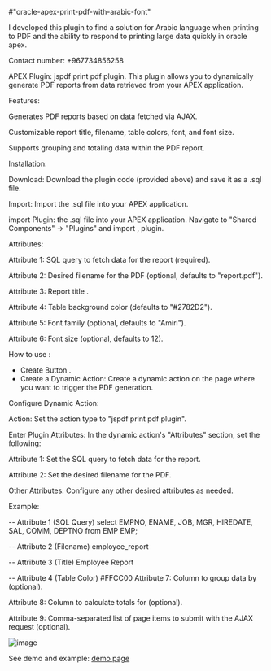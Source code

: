 #"oracle-apex-print-pdf-with-arabic-font"

I developed this plugin to find a solution for Arabic language when printing to PDF and the ability to respond to printing large data quickly in oracle apex.

Contact number: +967734856258

APEX Plugin: jspdf print pdf plugin.
This plugin allows you to dynamically generate PDF reports from data retrieved from your APEX application.

Features:

Generates PDF reports based on data fetched via AJAX.

Customizable report title, filename, table colors, font, and font size.

Supports grouping and totaling data within the PDF report.

Installation:

Download: Download the plugin code (provided above) and save it as a .sql file.

Import: Import the .sql file into your APEX application.

import Plugin: the .sql file into your APEX application. 
Navigate to "Shared Components" -> "Plugins" and import , plugin.

 

Attributes:

Attribute 1: SQL query to fetch data for the report (required).

Attribute 2: Desired filename for the PDF (optional, defaults to "report.pdf").

Attribute 3: Report title .

Attribute 4: Table background color (defaults to "#2782D2").

Attribute 5: Font family (optional, defaults to "Amiri").

Attribute 6: Font size (optional, defaults to 12).


How to use :
- Create Button .
- Create a Dynamic Action: Create a dynamic action on the page where you want to trigger the PDF generation.

Configure Dynamic Action:

Action: Set the action type to "jspdf print pdf plugin".

 
 
Enter Plugin Attributes: In the dynamic action's "Attributes" section, set the following:

 

Attribute 1: Set the SQL query to fetch data for the report.

Attribute 2: Set the desired filename for the PDF.

Other Attributes: Configure any other desired attributes as needed.

Example:

-- Attribute 1 (SQL Query)
select  EMPNO,
     ENAME,
     JOB,
    MGR,
     HIREDATE,
    SAL,
      COMM,
     DEPTNO 
 from EMP EMP;

-- Attribute 2 (Filename)
employee_report

-- Attribute 3 (Title)
Employee Report

-- Attribute 4 (Table Color)
#FFCC00
Attribute 7: Column to group data by (optional).

Attribute 8: Column to calculate totals for (optional).

Attribute 9: Comma-separated list of page items to submit with the AJAX request (optional).

![image](https://github.com/ghazi201510/oracle-apex-print-pdf-with-arabic-font/blob/main/PLUGIN.gif)


See demo and example:  [demo page](https://apex.oracle.com/pls/apex/r/ghazidb/jspdf-plugin/home?session=104825994354775) 
